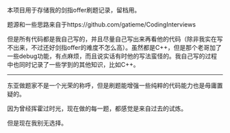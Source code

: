 本项目用于存储我的剑指offer刷题记录，留档用。

题源和一些思路来自于https://github.com/gatieme/CodingInterviews

但是所有代码都是我自己写的，并且尽量自己写出来再看他的代码（除非我实在写不出来，不过还好剑指offer的难度不怎么高）。虽然都是C++，但是那个老哥加了一些debug功能，有点麻烦，而且说实话有时他的写法蛮怪的。我自己写的过程中也同时记录了一些学到的其他知识，比如C++。

---------------

东亚做题家不是一个光荣的称呼，但是刷题能增强一些纯粹的代码能力也是毋庸置疑的。

因为曾经挥霍过时光，现在做的每一题，都感觉是来自过去的试炼。

但是现在我别无选择。
